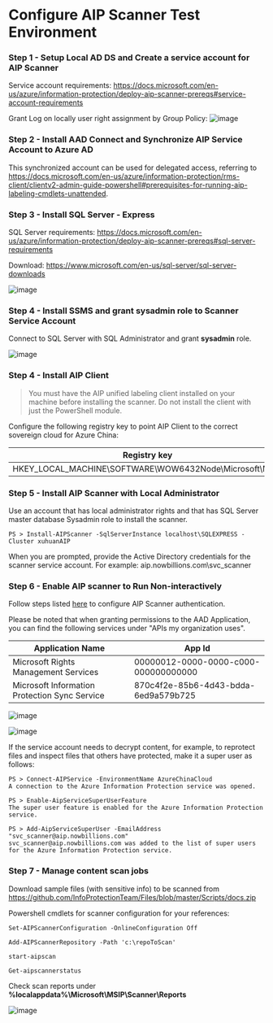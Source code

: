# Configure AIP Scanner Test Environment

### Step 1 - Setup Local AD DS and Create a service account for AIP Scanner

Service account requirements: https://docs.microsoft.com/en-us/azure/information-protection/deploy-aip-scanner-prereqs#service-account-requirements

Grant Log on locally user right assignment by Group Policy:
![image](https://user-images.githubusercontent.com/96280581/161222632-596c3251-0b52-453d-980f-1f705e208102.png)


### Step 2 - Install AAD Connect and Synchronize AIP Service Account to Azure AD

This synchronized account can be used for delegated access, referring to https://docs.microsoft.com/en-us/azure/information-protection/rms-client/clientv2-admin-guide-powershell#prerequisites-for-running-aip-labeling-cmdlets-unattended.

### Step 3 - Install SQL Server - Express

SQL Server requirements: https://docs.microsoft.com/en-us/azure/information-protection/deploy-aip-scanner-prereqs#sql-server-requirements

Download: https://www.microsoft.com/en-us/sql-server/sql-server-downloads

![image](https://user-images.githubusercontent.com/96280581/161218209-05002896-d343-4976-8d73-1cc709bb0c5f.png)

### Step 4 - Install SSMS and grant sysadmin role to Scanner Service Account

Connect to SQL Server with SQL Administrator and grant **sysadmin** role.

![image](https://user-images.githubusercontent.com/96280581/161259973-850331bb-bac8-429b-846f-49c6531478cb.png)


### Step 4 - Install AIP Client

> You must have the AIP unified labeling client installed on your machine before installing the scanner. Do not install the client with just the PowerShell module.

Configure the following registry key to point AIP Client to the correct sovereign cloud for Azure China:

  Registry key  | Type | Name | Value
  ------------- | ------------- | ------------- | -------------
  HKEY_LOCAL_MACHINE\SOFTWARE\WOW6432Node\Microsoft\MSIP |  REG_DWORD | CloudEnvType | 6

### Step 5 - Install AIP Scanner with Local Administrator

Use an account that has local administrator rights and that has SQL Server master database Sysadmin role to install the scanner.

```
PS > Install-AIPScanner -SqlServerInstance localhost\SQLEXPRESS -Cluster xuhuanAIP
```

When you are prompted, provide the Active Directory credentials for the scanner service account. For example: aip.nowbillions.com\svc_scanner

### Step 6 - Enable AIP scanner to Run Non-interactively

Follow steps listed [here](https://docs.microsoft.com/en-us/azure/information-protection/rms-client/clientv2-admin-guide-powershell#how-to-label-files-non-interactively-for-azure-information-protection) to configure AIP Scanner authentication.

Please be noted that when granting permissions to the AAD Application, you can find the following services under "APIs my organization uses".

Application Name | App Id
------------- | ------------- | 
Microsoft Rights Management Services | 00000012-0000-0000-c000-000000000000
Microsoft Information Protection Sync Service | 870c4f2e-85b6-4d43-bdda-6ed9a579b725


![image](https://user-images.githubusercontent.com/96280581/161228575-a5616b5c-eb05-413e-b311-287bee3966de.png)

![image](https://user-images.githubusercontent.com/96280581/161229349-dbe2c9f4-43f7-439d-8b0f-a1847270722d.png)

If the service account needs to decrypt content, for example, to reprotect files and inspect files that others have protected, make it a super user as follows:

```
PS > Connect-AIPService -EnvironmentName AzureChinaCloud
A connection to the Azure Information Protection service was opened.

PS > Enable-AipServiceSuperUserFeature
The super user feature is enabled for the Azure Information Protection service.

PS > Add-AipServiceSuperUser -EmailAddress "svc_scanner@aip.nowbillions.com" 
svc_scanner@aip.nowbillions.com was added to the list of super users for the Azure Information Protection service.

```

### Step 7 - Manage content scan jobs

Download sample files (with sensitive info) to be scanned from https://github.com/InfoProtectionTeam/Files/blob/master/Scripts/docs.zip

Powershell cmdlets for scanner configuration for your references:

```
Set-AIPScannerConfiguration -OnlineConfiguration Off

Add-AIPScannerRepository -Path 'c:\repoToScan'

start-aipscan

Get-aipscannerstatus
```

Check scan reports under **%localappdata%\Microsoft\MSIP\Scanner\Reports**

![image](https://user-images.githubusercontent.com/96280581/161262053-a094ac55-8494-40d7-896b-3c0a5660219b.png)


